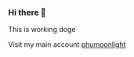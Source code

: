 ### Hi there 👋

This is working doge

Visit my main account [phumoonlight](https://github.com/phumoonlight)
